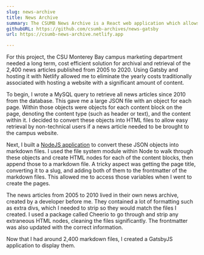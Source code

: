 ```yaml
---
slug: news-archive
title: News Archive
summary: The CSUMB News Archive is a React web application which allows campus staff to view and search for archived news articles for Cal State University, Monterey Bay. The implementation of this application allows unneeded news stories to be removed from the campus website database while keeping them for reference. This project saved the University from paying unnecessary database hosting costs, as it is a no cost solution.
githubURL: https://github.com/csumb-archives/news-gatsby
url: https://csumb-news-archive.netlify.app

---
```


For this project, the CSU Monterey Bay campus marketing department needed a long term, cost efficient solution for archival and retrieval of the 2,400 news articles published from 2005 to 2020. Using Gatsby and hosting it with Netlify allowed me to eliminate the yearly costs traditionally associated with hosting a website with a significant amount of content.

To begin, I wrote a MySQL query to retrieve all news articles since 2010 from the database. This gave me a large JSON file with an object for each page. Within those objects were objects for each content block on the page, denoting the content type (such as header or text), and the content within it. I decided to convert these objects into HTML files to allow easy retrieval by non-technical users if a news article needed to be brought to the campus website.

Next, I built a [NodeJS application](https://github.com/codywall/archive-transformer) to convert these JSON objects into markdown files. I used the file system module within Node to walk through these objects and create HTML nodes for each of the content blocks, then append those to a markdown file. A tricky aspect was getting the page title, converting it to a slug, and adding both of them to the frontmatter of the markdown files. This allowed me to access those variables when I went to create the pages.

The news articles from 2005 to 2010 lived in their own news archive, created by a developer before me. They contained a lot of formatting such as extra divs, which I needed to strip so they would match the files I created. I used a package called Cheerio to go through and strip any extraneous HTML nodes, cleaning the files significantly. The frontmatter was also updated with the correct information.

Now that I had around 2,400 markdown files, I created a GatsbyJS application to display them. 


